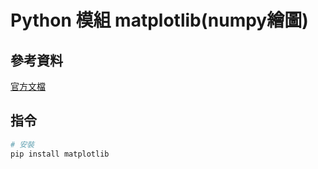 # Python 模組 matplotlib(numpy繪圖)

## 參考資料

[官方文檔](https://matplotlib.org/stable/)

## 指令

```bash
# 安裝
pip install matplotlib
```